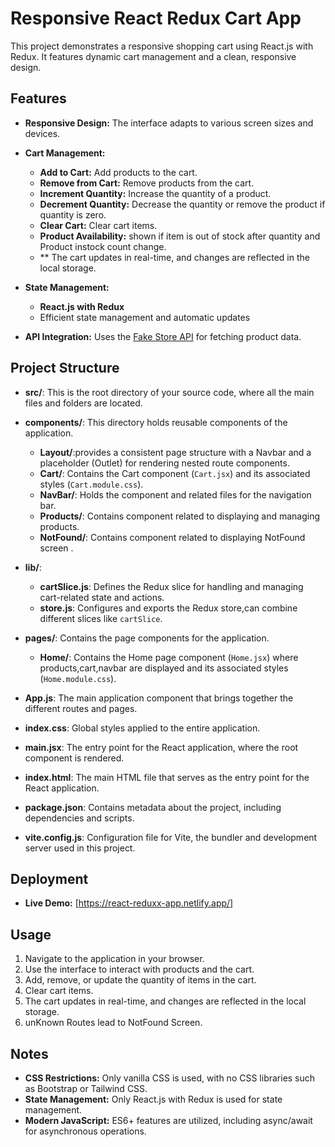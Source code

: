 # Responsive React Redux Cart App 
 This project demonstrates a responsive shopping cart using React.js with Redux. It features dynamic cart management and a clean, responsive design.
 
## Features

- **Responsive Design:** The interface adapts to various screen sizes and devices.
- **Cart Management:**
  - **Add to Cart:** Add products to the cart.
  - **Remove from Cart:** Remove products from the cart.
  - **Increment Quantity:** Increase the quantity of a product.
  - **Decrement Quantity:** Decrease the quantity or remove the product if quantity is zero.
  - **Clear Cart:** Clear cart items.
  - **Product Availability:** shown if item is out of stock after quantity and Product instock count change.
  - ** The cart updates in real-time, and changes are reflected in the local storage.

- **State Management:**
  - **React.js with Redux** 
  - Efficient state management and automatic updates
- **API Integration:** Uses the [Fake Store API](https://fakestoreapi.com/products) for fetching product data.

## Project Structure

- **src/**: This is the root directory of your source code, where all the main files and folders are located.
    
- **components/**: This directory holds reusable components of the application.
  - **Layout/**:provides a consistent page structure with a Navbar and a placeholder (Outlet) for rendering nested route components.
  - **Cart/**: Contains the Cart component (`Cart.jsx`) and its associated styles (`Cart.module.css`).
  - **NavBar/**: Holds the component and related files for the navigation bar.
  - **Products/**: Contains component related to displaying and managing products.
  - **NotFound/**: Contains component related to displaying NotFound screen .
  
- **lib/**: 
  - **cartSlice.js**: Defines the Redux slice for handling and managing cart-related state and actions.
  - **store.js**: Configures and exports the Redux store,can combine different slices like `cartSlice`.

- **pages/**: Contains the page components for the application.
  - **Home/**: Contains the Home page component (`Home.jsx`) where products,cart,navbar are displayed and its associated styles (`Home.module.css`).

- **App.js**: The main application component that brings together the different routes and pages.
  
- **index.css**: Global styles applied to the entire application.
  
- **main.jsx**: The entry point for the React application, where the root component is rendered.
  
- **index.html**: The main HTML file that serves as the entry point for the React application.

- **package.json**: Contains metadata about the project, including dependencies and scripts.

- **vite.config.js**: Configuration file for Vite, the bundler and development server used in this project.


## Deployment

- **Live Demo:** [https://react-reduxx-app.netlify.app/]

## Usage

1. Navigate to the application in your browser.
2. Use the interface to interact with products and the cart.
3. Add, remove, or update the quantity of items in the cart.
4. Clear cart items. 
5. The cart updates in real-time, and changes are reflected in the local storage.
6. unKnown Routes lead to NotFound Screen.

## Notes

- **CSS Restrictions:** Only vanilla CSS is used, with no CSS libraries such as Bootstrap or Tailwind CSS.
- **State Management:** Only React.js with Redux is used for state management.
- **Modern JavaScript:** ES6+ features are utilized, including async/await for asynchronous operations.



